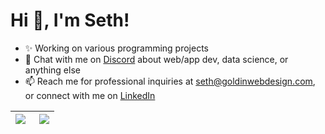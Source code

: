 # Hi 👋, I'm Seth! 

- ✨ Working on various programming projects 
- 💬 Chat with me on [Discord](https://discord.gg/gKYSMeJ) about web/app dev, data science, or anything else
- 📫 Reach me for professional inquiries at seth@goldinwebdesign.com, or connect with me on [LinkedIn](https://www.linkedin.com/in/sethgoldin/)

<!-- <a href="https://www.linkedin.com/in/seth-goldin-a3a46818b/" target="blank"><img src="https://img.shields.io/badge/linkedin-%230077B5.svg?&style=for-the-badge&logo=linkedin&logoColor=white" /></a> -->


| <a href="http://seth.goldin.io/"><img align="left" src="https://github-readme-stats.vercel.app/api?username=GoldinGuy&count_private=true&show_icons=true&include_all_commits=true&hide_border=true" /></a>   | <a href="http://seth.goldin.io/"><img align="right" src="https://github-readme-stats.vercel.app/api/top-langs/?username=GoldinGuy&layout=compact&count_private=true&include_all_commits=true&exclude_repo=MusicWithAMaster,SwampSite,GoldInAndOut,MPFIDLC,fairgame,MachineMeta,FindSpines,SinkTheShip,tensorflow-object-detection-faster-rcnn&hide_border=true&langs_count=8" /></a>   |
| ------------- | ------------- |
